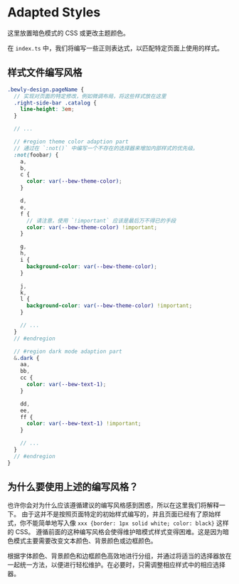 # Adapted Styles

这里放置暗色模式的 CSS 或更改主题颜色。

在 `index.ts` 中，我们将编写一些正则表达式，以匹配特定页面上使用的样式。

## 样式文件编写风格

``` scss
.bewly-design.pageName {
  // 实现对页面的特定修改，例如微调布局，将这些样式放在这里
  .right-side-bar .catalog {
    line-height: 3em;
  }

  // ...

  // #region theme color adaption part
  // 通过在 `:not()` 中编写一个不存在的选择器来增加内部样式的优先级。
  :not(foobar) {
    a,
    b,
    c {
      color: var(--bew-theme-color);
    }

    d,
    e,
    f {
      // 请注意，使用 `!important` 应该是最后万不得已的手段
      color: var(--bew-theme-color) !important;
    }

    g,
    h,
    i {
      background-color: var(--bew-theme-color);
    }

    j,
    k,
    l {
      background-color: var(--bew-theme-color) !important;
    }

    // ...
  }
  // #endregion

  // #region dark mode adaption part
  &.dark {
    aa,
    bb,
    cc {
      color: var(--bew-text-1);
    }

    dd,
    ee,
    ff {
      color: var(--bew-text-1) !important;
    }

    // ...
  }
  // #endregion
}
```

## 为什么要使用上述的编写风格？

也许你会对为什么应该遵循建议的编写风格感到困惑，所以在这里我们将解释一下。
由于这并不是按照页面特定的初始样式编写的，并且页面已经有了原始样式，你不能简单地写入像 `xxx {border: 1px solid white; color: black}` 这样的 CSS。
遵循前面的这种编写风格会使得维护暗模式样式变得困难。这是因为暗色模式主要需要改变文本颜色、背景颜色或边框颜色。

根据字体颜色、背景颜色和边框颜色高效地进行分组，并通过将适当的选择器放在一起统一方法，以便进行轻松维护。在必要时，只需调整相应样式中的相应选择器。
